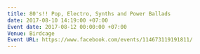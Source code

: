 ```yaml
---
title: 80's!! Pop, Electro, Synths and Power Ballads
date: 2017-08-10 14:19:00 +07:00
Event date: 2017-08-12 00:00:00 +07:00
Venue: Birdcage
Event URL: https://www.facebook.com/events/114673119191811/
---
```


